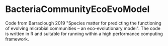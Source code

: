 # BacteriaCommunityEcoEvoModel
Code from Barraclough 2019 "Species matter for predicting the functioning of evolving microbial communities – an eco-evolutionary model". The code is written in R and suitable for running within a high performance computing framework. 
